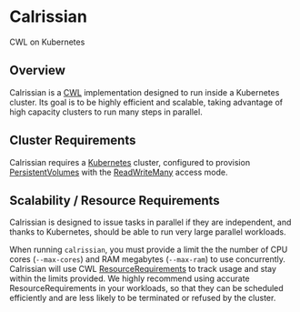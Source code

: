 # Calrissian

CWL on Kubernetes

## Overview

Calrissian is a [CWL](https://www.commonwl.org) implementation designed to run inside a Kubernetes cluster. Its goal is to be highly efficient and scalable, taking advantage of high capacity clusters to run many steps in parallel.

## Cluster Requirements

Calrissian requires a [Kubernetes](https://kubernetes.io) cluster, configured to provision [PersistentVolumes](https://kubernetes.io/docs/concepts/storage/persistent-volumes/) with the [ReadWriteMany](https://kubernetes.io/docs/concepts/storage/persistent-volumes/#access-modes) access mode. 

## Scalability / Resource Requirements

Calrissian is designed to issue tasks in parallel if they are independent, and thanks to Kubernetes, should be able to run very large parallel workloads.

When running `calrissian`, you must provide a limit the the number of CPU cores (`--max-cores`) and RAM megabytes (`--max-ram`) to use concurrently. Calrissian will use CWL [ResourceRequirements](https://www.commonwl.org/v1.0/CommandLineTool.html#ResourceRequirement) to track usage and stay within the limits provided. We highly recommend using accurate ResourceRequirements in your workloads, so that they can be scheduled efficiently and are less likely to be terminated or refused by the cluster.